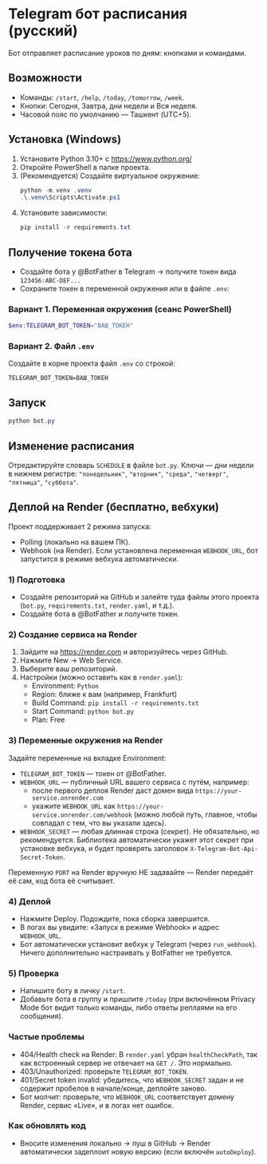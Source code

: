 # Telegram бот расписания (русский)

Бот отправляет расписание уроков по дням: кнопками и командами.

## Возможности
- Команды: `/start`, `/help`, `/today`, `/tomorrow`, `/week`.
- Кнопки: Сегодня, Завтра, дни недели и Вся неделя.
- Часовой пояс по умолчанию — Ташкент (UTC+5).

## Установка (Windows)

1. Установите Python 3.10+ с https://www.python.org/
2. Откройте PowerShell в папке проекта.
3. (Рекомендуется) Создайте виртуальное окружение:
   ```powershell
   python -m venv .venv
   .\.venv\Scripts\Activate.ps1
   ```
4. Установите зависимости:
   ```powershell
   pip install -r requirements.txt
   ```

## Получение токена бота
- Создайте бота у @BotFather в Telegram -> получите токен вида `123456:ABC-DEF...`
- Сохраните токен в переменной окружения или в файле `.env`:

### Вариант 1. Переменная окружения (сеанс PowerShell)
```powershell
$env:TELEGRAM_BOT_TOKEN="ВАШ_ТОКЕН"
```

### Вариант 2. Файл `.env`
Создайте в корне проекта файл `.env` со строкой:
```
TELEGRAM_BOT_TOKEN=ВАШ_ТОКЕН
```

## Запуск
```powershell
python bot.py
```

## Изменение расписания
Отредактируйте словарь `SCHEDULE` в файле `bot.py`. Ключи — дни недели в нижнем регистре: `"понедельник"`, `"вторник"`, `"среда"`, `"четверг"`, `"пятница"`, `"суббота"`.

## Деплой на Render (бесплатно, вебхуки)

Проект поддерживает 2 режима запуска:
- Polling (локально на вашем ПК).
- Webhook (на Render). Если установлена переменная `WEBHOOK_URL`, бот запустится в режиме вебхука автоматически.

### 1) Подготовка
- Создайте репозиторий на GitHub и залейте туда файлы этого проекта (`bot.py`, `requirements.txt`, `render.yaml`, и т.д.).
- Создайте бота в @BotFather и получите токен.

### 2) Создание сервиса на Render
1. Зайдите на https://render.com и авторизуйтесь через GitHub.
2. Нажмите New → Web Service.
3. Выберите ваш репозиторий.
4. Настройки (можно оставить как в `render.yaml`):
   - Environment: `Python`
   - Region: ближе к вам (например, Frankfurt)
   - Build Command: `pip install -r requirements.txt`
   - Start Command: `python bot.py`
   - Plan: Free

### 3) Переменные окружения на Render
Задайте переменные на вкладке Environment:
- `TELEGRAM_BOT_TOKEN` — токен от @BotFather.
- `WEBHOOK_URL` — публичный URL вашего сервиса с путём, например:
  - после первого деплоя Render даст домен вида `https://your-service.onrender.com`
  - укажите `WEBHOOK_URL` как `https://your-service.onrender.com/webhook` (можно любой путь, главное, чтобы совпадал с тем, что вы указали здесь).
- `WEBHOOK_SECRET` — любая длинная строка (секрет). Не обязательно, но рекомендуется. Библиотека автоматически укажет этот секрет при установке вебхука, и будет проверять заголовок `X-Telegram-Bot-Api-Secret-Token`.

Переменную `PORT` на Render вручную НЕ задавайте — Render передаёт её сам, код бота её считывает.

### 4) Деплой
- Нажмите Deploy. Подождите, пока сборка завершится.
- В логах вы увидите: «Запуск в режиме Webhook» и адрес `WEBHOOK_URL`.
- Бот автоматически установит вебхук у Telegram (через `run_webhook`). Ничего дополнительно настраивать у BotFather не требуется.

### 5) Проверка
- Напишите боту в личку `/start`.
- Добавьте бота в группу и пришлите `/today` (при включённом Privacy Mode бот видит только команды, либо ответы реплаями на его сообщения).

### Частые проблемы
- 404/Health check на Render: В `render.yaml` убран `healthCheckPath`, так как встроенный сервер не отвечает на `GET /`. Это нормально.
- 403/Unauthorized: проверьте `TELEGRAM_BOT_TOKEN`.
- 401/Secret token invalid: убедитесь, что `WEBHOOK_SECRET` задан и не содержит пробелов в начале/конце, деплойте заново.
- Бот молчит: проверьте, что `WEBHOOK_URL` соответствует домену Render, сервис «Live», и в логах нет ошибок.

### Как обновлять код
- Вносите изменения локально → пуш в GitHub → Render автоматически задеплоит новую версию (если включён `autoDeploy`).
